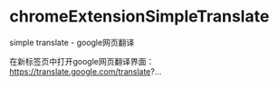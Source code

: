 # chromeExtensionSimpleTranslate
simple translate - google网页翻译

在新标签页中打开google网页翻译界面：https://translate.google.com/translate?...
